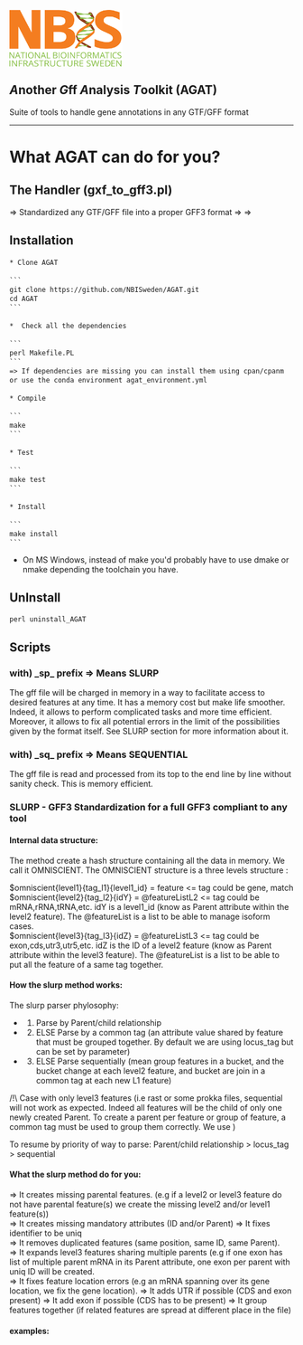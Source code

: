 

[<img align="center" src="NBIS.png" width="200" height="100" />](https://nbis.se)
<h2><em>A</em>nother <em>G</em>ff <em>A</em>nalysis <i>T</i>oolkit (AGAT)</h2>  
Suite of tools to handle gene annotations in any GTF/GFF format

---------------------------


# What AGAT can do for you?  

## The Handler (gxf_to_gff3.pl)
  => Standardized any GTF/GFF file into a proper GFF3 format
  =>
  =>

## Installation

    * Clone AGAT

    ```
    git clone https://github.com/NBISweden/AGAT.git
    cd AGAT
    ```

    *  Check all the dependencies

    ```
    perl Makefile.PL     
    ```
    => If dependencies are missing you can install them using cpan/cpanm or use the conda environment agat_environment.yml

    * Compile

    ```
    make
    ```

    * Test

    ```
    make test
    ```

    * Install

    ```
    make install
    ```

* On MS Windows, instead of make you'd probably have to use dmake or nmake depending the toolchain you have.

## UnInstall

```
perl uninstall_AGAT
```


## Scripts


### with) \_sp\_ prefix => Means SLURP

The gff file will be charged in memory in a way to facilitate access to desired features at any time. It has a memory cost but make life smoother. Indeed, it allows to perform complicated tasks and more time efficient. Moreover, it allows to fix all potential errors in the limit of the possibilities given by the format itself. See SLURP section for more information about it.  

### with) \_sq\_ prefix => Means SEQUENTIAL

The gff file is read and processed from its top to the end line by line without sanity check. This is memory efficient.

### SLURP - GFF3 Standardization for a full GFF3 compliant to any tool  

#### Internal data structure:  

The method create a hash structure containing all the data in memory. We call it OMNISCIENT. The OMNISCIENT structure is a three levels structure :

$omniscient{level1}{tag_l1}{level1_id} = feature <= tag could be gene, match  
$omniscient{level2}{tag_l2}{idY} = @featureListL2 <= tag could be mRNA,rRNA,tRNA,etc. idY is a level1_id (know as Parent attribute within the level2 feature). The @featureList is a list to be able to manage isoform cases.  
$omniscient{level3}{tag_l3}{idZ} =  @featureListL3 <= tag could be exon,cds,utr3,utr5,etc. idZ is the ID of a level2 feature (know as Parent attribute within the level3 feature). The @featureList is a list to be able to put all the feature of a same tag together.  

#### How the slurp method works:  

The slurp parser phylosophy:
  * 1) Parse by Parent/child relationship
  * 2) ELSE Parse by a common tag  (an attribute value shared by feature that must be grouped together. By default we are using locus_tag but can be set by parameter)
  * 3) ELSE Parse sequentially (mean group features in a bucket, and the bucket change at each level2 feature, and bucket are join in a common tag at each new L1 feature)

/!\ Case with only level3 features (i.e rast or some prokka files, sequential will not work as expected. Indeed all features will be the child of only one newly created Parent.
    To create a parent per feature or group of feature, a common tag must be used to group them correctly. We use )

To resume by priority of way to parse: Parent/child relationship > locus_tag > sequential

#### What the slurp method do for you:

=> It creates missing parental features. (e.g if a level2 or level3 feature do not have parental feature(s) we create the missing level2 and/or level1 feature(s))  
=> It creates missing mandatory attributes (ID and/or Parent)
=> It fixes identifier to be uniq  
=> It removes duplicated features (same position, same ID, same Parent).  
=> It expands level3 features sharing multiple parents (e.g  if one exon has list of multiple parent mRNA in its Parent attribute, one exon per parent with uniq ID will be created.  
=> It fixes feature location errors (e.g an mRNA spanning over its gene location, we fix the gene location).
=> It adds UTR if possible (CDS and exon present)
=> It add exon if possible (CDS has to be present)
=> It group features together (if related features are spread at different place in the file)



#### examples:
